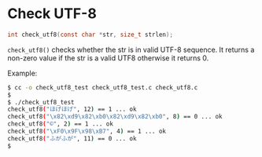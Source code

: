 Check UTF-8
===========


```c
int check_utf8(const char *str, size_t strlen);
```

`check_utf8()` checks whether the str is in valid UTF-8 sequence.
It returns a non-zero value if the str is a valid UTF8 otherwise it
returns 0.

Example:

```bash
$ cc -o check_utf8_test check_utf8_test.c check_utf8.c
$
$ ./check_utf8_test
check_utf8("ほげほげ", 12) == 1 ... ok
check_utf8("\x82\xd9\x82\xb0\x82\xd9\x82\xb0", 8) == 0 ... ok
check_utf8("©", 2) == 1 ... ok
check_utf8("\xF0\x9F\x98\xB7", 4) == 1 ... ok
check_utf8("ふがふが", 11) == 0 ... ok
$
```
